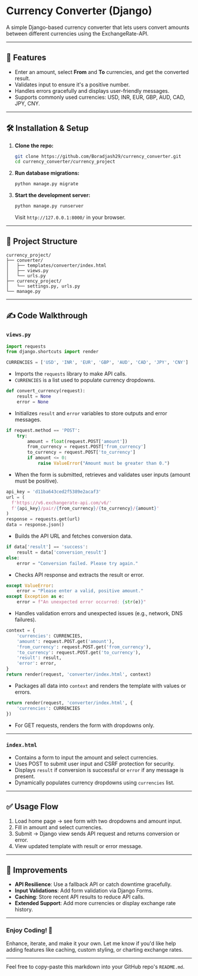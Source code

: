 # Currency Converter (Django)

A simple Django-based currency converter that lets users convert amounts between different currencies using the ExchangeRate-API.

---

## 🚀 Features

* Enter an amount, select **From** and **To** currencies, and get the converted result.
* Validates input to ensure it's a positive number.
* Handles errors gracefully and displays user-friendly messages.
* Supports commonly used currencies: USD, INR, EUR, GBP, AUD, CAD, JPY, CNY.

---

## 🛠️ Installation & Setup

1. **Clone the repo:**

   ```bash
   git clone https://github.com/Boradjash29/currency_converter.git
   cd currency_converter/currency_project
   ```
2. **Run database migrations:**

   ```bash
   python manage.py migrate
   ```

3. **Start the development server:**

   ```bash
   python manage.py runserver
   ```

   Visit `http://127.0.0.1:8000/` in your browser.

---

## 📁 Project Structure

```
currency_project/
├── converter/
│   ├── templates/converter/index.html
│   ├── views.py
│   └── urls.py
├── currency_project/
│   └── settings.py, urls.py
└── manage.py
```

---

## ✍️ Code Walkthrough

### `views.py`

```python
import requests
from django.shortcuts import render

CURRENCIES = ['USD', 'INR', 'EUR', 'GBP', 'AUD', 'CAD', 'JPY', 'CNY']
```

* Imports the `requests` library to make API calls.
* `CURRENCIES` is a list used to populate currency dropdowns.

```python
def convert_currency(request):
    result = None
    error = None
```

* Initializes `result` and `error` variables to store outputs and error messages.

```python
if request.method == 'POST':
    try:
        amount = float(request.POST['amount'])
        from_currency = request.POST['from_currency']
        to_currency = request.POST['to_currency']
        if amount <= 0:
            raise ValueError("Amount must be greater than 0.")
```

* When the form is submitted, retrieves and validates user inputs (amount must be positive).

```python
api_key = 'd11ba643ced2f5389e2acaf3'
url = (
  f'https://v6.exchangerate-api.com/v6/'
  f'{api_key}/pair/{from_currency}/{to_currency}/{amount}'
)
response = requests.get(url)
data = response.json()
```

* Builds the API URL and fetches conversion data.

```python
if data['result'] == 'success':
    result = data['conversion_result']
else:
    error = "Conversion failed. Please try again."
```

* Checks API response and extracts the result or error.

```python
except ValueError:
    error = "Please enter a valid, positive amount."
except Exception as e:
    error = f"An unexpected error occurred: {str(e)}"
```

* Handles validation errors and unexpected issues (e.g., network, DNS failures).

```python
context = {
    'currencies': CURRENCIES,
    'amount': request.POST.get('amount'),
    'from_currency': request.POST.get('from_currency'),
    'to_currency': request.POST.get('to_currency'),
    'result': result,
    'error': error,
}
return render(request, 'converter/index.html', context)
```

* Packages all data into `context` and renders the template with values or errors.

```python
return render(request, 'converter/index.html', {
    'currencies': CURRENCIES
})
```

* For GET requests, renders the form with dropdowns only.

---

### `index.html`

* Contains a form to input the amount and select currencies.
* Uses POST to submit user input and CSRF protection for security.
* Displays `result` if conversion is successful or `error` if any message is present.
* Dynamically populates currency dropdowns using `currencies` list.

---

## ✅ Usage Flow

1. Load home page → see form with two dropdowns and amount input.
2. Fill in amount and select currencies.
3. Submit → Django view sends API request and returns conversion or error.
4. View updated template with result or error message.

---

## 🔧 Improvements

* **API Resilience**: Use a fallback API or catch downtime gracefully.
* **Input Validations**: Add form validation via Django Forms.
* **Caching**: Store recent API results to reduce API calls.
* **Extended Support**: Add more currencies or display exchange rate history.

---

### Enjoy Coding! 🎉

Enhance, iterate, and make it your own. Let me know if you'd like help adding features like caching, custom styling, or charting exchange rates.

---

Feel free to copy-paste this markdown into your GitHub repo's `README.md`.

[1]: https://dev.to/rohitashsingh89/building-a-currency-converter-in-django-a-step-by-step-guide-560f?utm_source=chatgpt.com "Building a Currency Converter in Django: A Step-by-Step Guide"
[2]: https://www.horilla.com/blogs/how-to-set-up-a-currency-converter-in-django/?utm_source=chatgpt.com "How to Set Up a Currency Converter in Django? | Blogs - Horilla"
[3]: https://sengideons.com/django-currency-converter-project-guide/?utm_source=chatgpt.com "Build a Currency Converter with Python Django: Project Overview & Setup ..."
